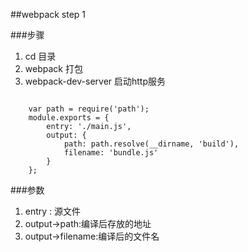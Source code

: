 ##webpack step 1

###步骤
1.	cd 目录
2.	webpack 打包
3.	webpack-dev-server 启动http服务 


```

	var path = require('path');
	module.exports = {
	    entry: './main.js',
	    output: {
	        path: path.resolve(__dirname, 'build'),
	        filename: 'bundle.js'
	    }
	};

```


###参数
1.	entry : 源文件
2.	output->path:编译后存放的地址
3.	output->filename:编译后的文件名
 

